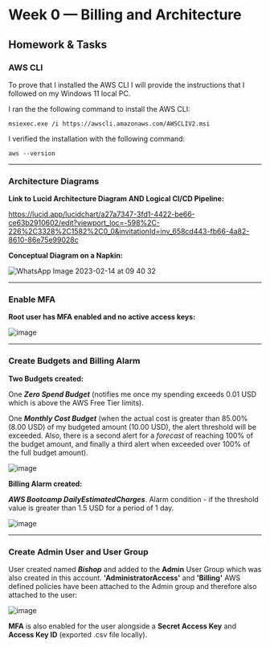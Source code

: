 # Week 0 — Billing and Architecture

## Homework & Tasks

### AWS CLI

To prove that I installed the AWS CLI I will provide the instructions that I followed on my Windows 11 local PC.

I ran the the following command to install the AWS CLI:

  ```cli
  msiexec.exe /i https://awscli.amazonaws.com/AWSCLIV2.msi
  ```
 I verified the installation with the following command:
 
   ```cli
   aws --version
   ```
---

###  Architecture Diagrams

**Link to Lucid Architecture Diagram AND Logical CI/CD Pipeline:**

https://lucid.app/lucidchart/a27a7347-3fd1-4422-be66-ce63b2910602/edit?viewport_loc=-598%2C-226%2C3328%2C1582%2C0_0&invitationId=inv_658cd443-fb66-4a82-8610-86e75e99028c

**Conceptual Diagram on a Napkin:**


![WhatsApp Image 2023-02-14 at 09 40 32](https://user-images.githubusercontent.com/63907253/218699317-a8b89bfa-8979-4121-853b-16c6a1cb422f.jpeg)

---

###  Enable MFA

**Root user has MFA enabled and no active access keys:**

![image](https://user-images.githubusercontent.com/63907253/218700277-48664ce3-88da-4caf-8b34-244ec4648f98.png)

---

###  Create Budgets and Billing Alarm

**Two Budgets created:**

One **_Zero Spend Budget_** (notifies me once my spending exceeds 0.01 USD which is above the AWS Free Tier limits).

One **_Monthly Cost Budget_** (when the actual cost is greater than 85.00% (8.00 USD) of my budgeted amount (10.00 USD), the alert threshold will be exceeded. Also, there is a second alert for a _forecast_ of reaching 100% of the budget amount, and finally a third alert when exceeded over 100% of the full budget amount).

![image](https://user-images.githubusercontent.com/63907253/218704260-08928d80-879b-4647-96fd-3ac3cbdf6bee.png)

**Billing Alarm created:**

**_AWS Bootcamp DailyEstimatedCharges_**. Alarm condition - if the threshold value is greater than 1.5 USD for a period of 1 day.

![image](https://user-images.githubusercontent.com/63907253/218708396-913100f1-49a0-47e2-9c62-5e9e311ecd78.png)

---

### Create Admin User and User Group

User created named **_Bishop_** and added to the **Admin** User Group which was also created in this account. **'AdministratorAccess'** and **'Billing'** AWS defined policies have been attached to the Admin group and therefore also attached to the user:

![image](https://user-images.githubusercontent.com/63907253/218709710-2348eb2e-a89c-4868-bdcd-44eddf947deb.png)

**MFA** is also enabled for the user alongside a **Secret Access Key** and **Access Key ID** (exported .csv file locally).
